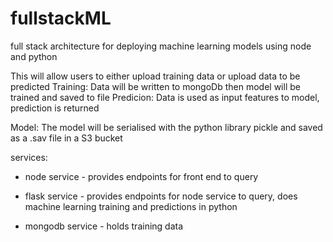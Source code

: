 # fullstackML
full stack architecture for deploying machine learning models using node and python

This will allow users to either upload training data or upload data to be predicted
Training: Data will be written to mongoDb then model will be trained and saved to file
Predicion: Data is used as input features to model, prediction is returned

Model: The model will be serialised with the python library pickle and saved as a .sav file in a S3 bucket

services:

* node service - provides endpoints for front end to query

* flask service - provides endpoints for node service to query, does machine learning training and predictions in python

* mongodb service - holds training data
